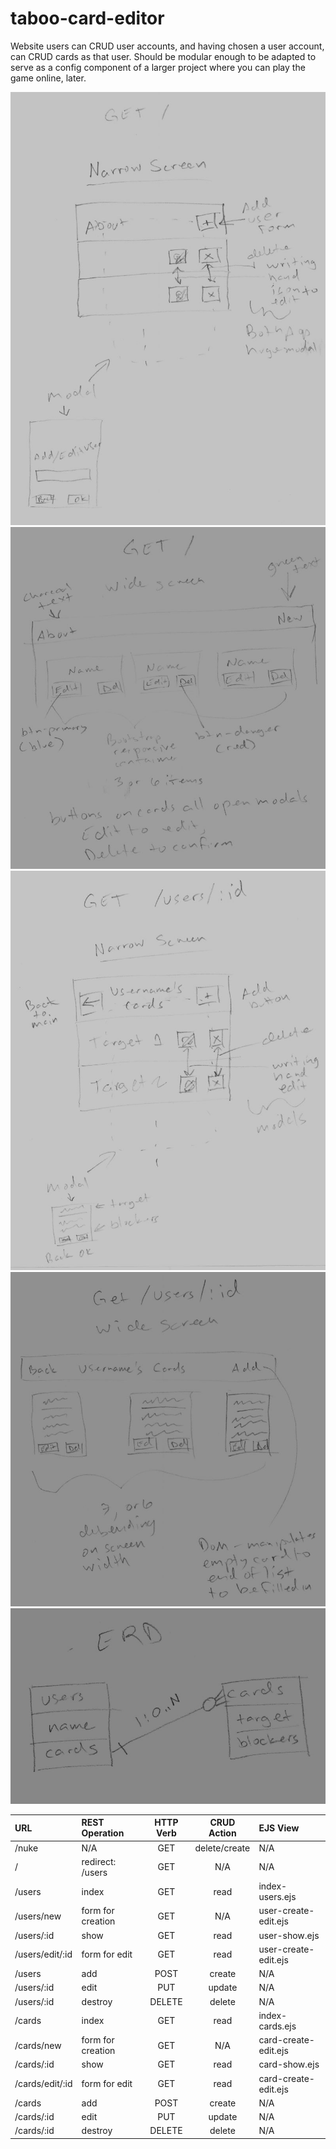 # taboo-card-editor
Website users can CRUD user accounts, and having chosen a user account, can CRUD cards as that user.  Should be modular enough to be adapted to serve as a config component of a larger project where you can play the game online, later.

![users-narrow](readme_images/users-narrow.jpg)
![users-wide](readme_images/users-wide.jpg)
![cards-narrow](readme_images/cards-narrow.jpg)
![cards-wide](readme_images/cards-wide.jpg)
![entity-relationship diagram](readme_images/erd.jpg)

| URL             | REST Operation     | HTTP Verb | CRUD Action   | EJS View             |
| :-------------- | :----------------- | :-------: | :-----------: | :------------------- |
| /nuke           | N/A                | GET       | delete/create | N/A                  |
| /               | redirect: /users   | GET       | N/A           | N/A                  |
| /users          | index              | GET       | read          | index-users.ejs      |
| /users/new      | form for creation  | GET       | N/A           | user-create-edit.ejs |
| /users/:id      | show               | GET       | read          | user-show.ejs        |
| /users/edit/:id | form for edit      | GET       | read          | user-create-edit.ejs |
| /users          | add                | POST      | create        | N/A                  |
| /users/:id      | edit               | PUT       | update        | N/A                  |
| /users/:id      | destroy            | DELETE    | delete        | N/A                  |
| /cards          | index              | GET       | read          | index-cards.ejs      |
| /cards/new      | form for creation  | GET       | N/A           | card-create-edit.ejs |
| /cards/:id      | show               | GET       | read          | card-show.ejs        |
| /cards/edit/:id | form for edit      | GET       | read          | card-create-edit.ejs |
| /cards          | add                | POST      | create        | N/A                  |
| /cards/:id      | edit               | PUT       | update        | N/A                  |
| /cards/:id      | destroy            | DELETE    | delete        | N/A                  |